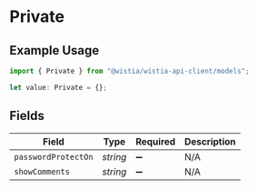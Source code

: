 # Private

## Example Usage

```typescript
import { Private } from "@wistia/wistia-api-client/models";

let value: Private = {};
```

## Fields

| Field               | Type                | Required            | Description         |
| ------------------- | ------------------- | ------------------- | ------------------- |
| `passwordProtectOn` | *string*            | :heavy_minus_sign:  | N/A                 |
| `showComments`      | *string*            | :heavy_minus_sign:  | N/A                 |